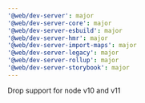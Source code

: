 ```yaml
---
'@web/dev-server': major
'@web/dev-server-core': major
'@web/dev-server-esbuild': major
'@web/dev-server-hmr': major
'@web/dev-server-import-maps': major
'@web/dev-server-legacy': major
'@web/dev-server-rollup': major
'@web/dev-server-storybook': major
---
```


Drop support for node v10 and v11
